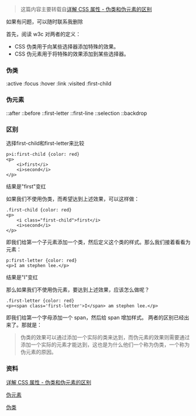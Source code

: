 > 这篇内容主要转载自[详解 CSS 属性 - 伪类和伪元素的区别](https://segmentfault.com/a/1190000000484493)

如果有问题，可以随时联系我删除

首先，阅读 w3c 对两者的定义：
* CSS 伪类用于向某些选择器添加特殊的效果。
* CSS 伪元素用于将特殊的效果添加到某些选择器。

### 伪类
:active
:focus
:hover
:link
:visited
:first-child

### 伪元素
::after
::before
::first-letter
::first-line
::selection
::backdrop

### 区别
选择first-child和first-letter来比较

```
p>i:first-child {color: red}
<p>
    <i>first</i>
    <i>second</i>
</p>
```
结果是"first"变红

如果我们不使用伪类，而希望达到上述效果，可以这样做：

```
.first-child {color: red}
<p>
    <i class="first-child">first</i>
    <i>second</i>
</p>
```

即我们给第一个子元素添加一个类，然后定义这个类的样式。那么我们接着看看为元素：
```
p:first-letter {color: red}
<p>I am stephen lee.</p>
```
结果是"I"变红

那么如果我们不使用伪元素，要达到上述效果，应该怎么做呢？

```
.first-letter {color: red}
<p><span class='first-letter'>I</span> am stephen lee.</p>
```

即我们给第一个字母添加一个 span，然后给 span 增加样式。
两者的区别已经出来了。那就是：

> 伪类的效果可以通过添加一个实际的类来达到，而伪元素的效果则需要通过添加一个实际的元素才能达到，这也是为什么他们一个称为伪类，一个称为伪元素的原因。


### 资料
[详解 CSS 属性 - 伪类和伪元素的区别](https://segmentfault.com/a/1190000000484493)

[伪元素](https://developer.mozilla.org/zh-CN/docs/Web/CSS/Pseudo-elements)

[伪类](https://developer.mozilla.org/zh-CN/docs/Web/CSS/Pseudo-classes)


